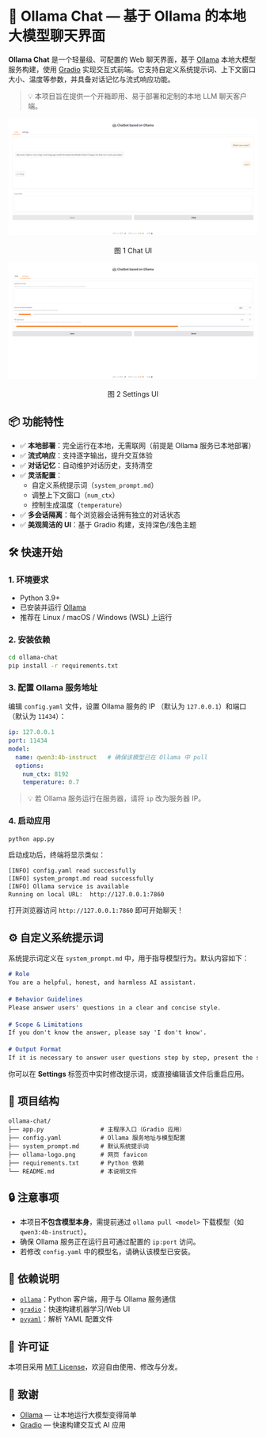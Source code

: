 # 🤖 Ollama Chat — 基于 Ollama 的本地大模型聊天界面

**Ollama Chat** 是一个轻量级、可配置的 Web 聊天界面，基于 [Ollama](https://ollama.com/) 本地大模型服务构建，使用 [Gradio](https://www.gradio.app/) 实现交互式前端。它支持自定义系统提示词、上下文窗口大小、温度等参数，并具备对话记忆与流式响应功能。

> 💡 本项目旨在提供一个开箱即用、易于部署和定制的本地 LLM 聊天客户端。

![chat](chat.png)

<p align="center">图 1 Chat UI</p>

![settings](settings.png)

<p align="center">图 2 Settings UI</p>

## 📦 功能特性

- ✅ **本地部署**：完全运行在本地，无需联网（前提是 Ollama 服务已本地部署）
- ✅ **流式响应**：支持逐字输出，提升交互体验
- ✅ **对话记忆**：自动维护对话历史，支持清空
- ✅ **灵活配置**：
  - 自定义系统提示词（`system_prompt.md`）
  - 调整上下文窗口（`num_ctx`）
  - 控制生成温度（`temperature`）
- ✅ **多会话隔离**：每个浏览器会话拥有独立的对话状态
- ✅ **美观简洁的 UI**：基于 Gradio 构建，支持深色/浅色主题

## 🛠️ 快速开始

### 1. 环境要求

- Python 3.9+
- 已安装并运行 [Ollama](https://ollama.com/)
- 推荐在 Linux / macOS / Windows (WSL) 上运行

### 2. 安装依赖

```bash
cd ollama-chat
pip install -r requirements.txt
```

### 3. 配置 Ollama 服务地址

编辑 `config.yaml` 文件，设置 Ollama 服务的 IP （默认为 `127.0.0.1`）和端口（默认为 `11434`）：

```yaml
ip: 127.0.0.1
port: 11434
model:
  name: qwen3:4b-instruct   # 确保该模型已在 Ollama 中 pull
  options:
    num_ctx: 8192
    temperature: 0.7
```

> 💡 若 Ollama 服务运行在服务器，请将 `ip` 改为服务器 IP。

### 4. 启动应用

```bash
python app.py
```

启动成功后，终端将显示类似：

```
[INFO] config.yaml read successfully
[INFO] system_prompt.md read successfully
[INFO] Ollama service is available
Running on local URL:  http://127.0.0.1:7860
```

打开浏览器访问 `http://127.0.0.1:7860` 即可开始聊天！

## ⚙️ 自定义系统提示词

系统提示词定义在 `system_prompt.md` 中，用于指导模型行为。默认内容如下：

```markdown
# Role
You are a helpful, honest, and harmless AI assistant.

# Behavior Guidelines
Please answer users' questions in a clear and concise style.

# Scope & Limitations
If you don't know the answer, please say 'I don't know'.

# Output Format
If it is necessary to answer user questions step by step, present the steps in a list form.
```

你可以在 **Settings** 标签页中实时修改提示词，或直接编辑该文件后重启应用。

## 📁 项目结构

```
ollama-chat/
├── app.py                # 主程序入口（Gradio 应用）
├── config.yaml           # Ollama 服务地址与模型配置
├── system_prompt.md      # 默认系统提示词
├── ollama-logo.png       # 网页 favicon
├── requirements.txt      # Python 依赖
└── README.md             # 本说明文件
```

## 🔒 注意事项

- 本项目**不包含模型本身**，需提前通过 `ollama pull <model>` 下载模型（如 `qwen3:4b-instruct`）。
- 确保 Ollama 服务正在运行且可通过配置的 `ip:port` 访问。
- 若修改 `config.yaml` 中的模型名，请确认该模型已安装。

## 🧩 依赖说明

- [`ollama`](https://github.com/ollama/ollama)：Python 客户端，用于与 Ollama 服务通信
- [`gradio`](https://gradio.app/)：快速构建机器学习/Web UI
- [`pyyaml`](https://pyyaml.org/)：解析 YAML 配置文件

## 📄 许可证

本项目采用 [MIT License](../LICENSE)，欢迎自由使用、修改与分发。

## 🙌 致谢

- [Ollama](https://ollama.com/) — 让本地运行大模型变得简单
- [Gradio](https://gradio.app/) — 快速构建交互式 AI 应用
